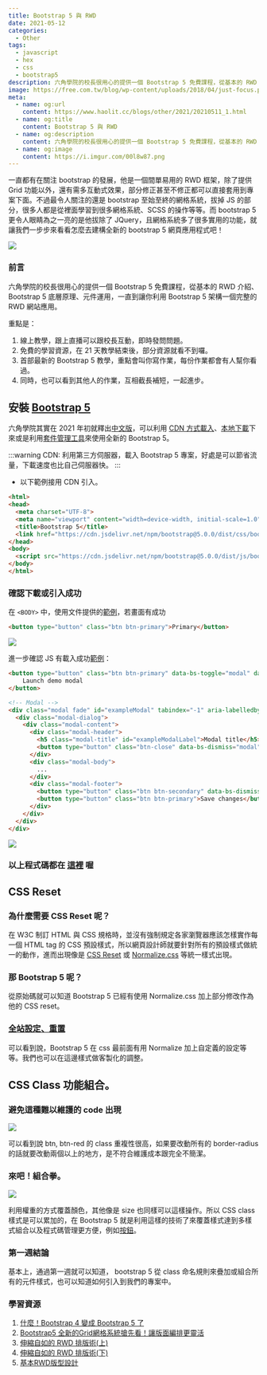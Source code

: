 ```yaml
---
title: Bootstrap 5 與 RWD
date: 2021-05-12
categories:
  - Other
tags:
  - javascript
  - hex
  - css
  - bootstrap5
description: 六角學院的校長很用心的提供一個 Bootstrap 5 免費課程，從基本的 RWD 介紹、Bootstrap 5 底層原理、元件運用，一直到讓你利用 Bootstrap 5 架構一個完整的 RWD 網站應用。
image: https://free.com.tw/blog/wp-content/uploads/2018/04/just-focus.png
meta:
  - name: og:url
    content: https://www.haolit.cc/blogs/other/2021/20210511_1.html
  - name: og:title
    content: Bootstrap 5 與 RWD
  - name: og:description
    content: 六角學院的校長很用心的提供一個 Bootstrap 5 免費課程，從基本的 RWD 介紹、Bootstrap 5 底層原理、元件運用，一直到讓你利用 Bootstrap 5 架構一個完整的 RWD 網站應用。
  - name: og:image
    content: https://i.imgur.com/00l8w87.png
---
```


一直都有在關注 bootstrap 的發展，他是一個間單易用的 RWD 框架，除了提供 Grid 功能以外，還有需多互動式效果，部分修正甚至不修正都可以直接套用到專案下面。不過最令人關注的還是 bootstrap 至始至終的網格系統，拔掉 JS 的部分，很多人都是從裡面學習到很多網格系統、SCSS 的操作等等。而 bootstrap 5 更令人眼睛為之一亮的是他拔除了 JQuery，且網格系統多了很多實用的功能，就讓我們一步步來看看怎麼去建構全新的 bootstrap 5 網頁應用程式吧！

<!-- more -->

![](https://i.imgur.com/00l8w87.png)

### 前言

六角學院的校長很用心的提供一個 Bootstrap 5 免費課程，從基本的 RWD 介紹、Bootstrap 5 底層原理、元件運用，一直到讓你利用 Bootstrap 5 架構一個完整的 RWD 網站應用。

重點是：

1. 線上教學，跟上直播可以跟校長互動，即時發問問題。
2. 免費的學習資源，在 21 天教學結束後，部分資源就看不到囉。
3. 首部最新的 Bootstrap 5 教學，重點會叫你寫作業，每份作業都會有人幫你看過。
4. 同時，也可以看到其他人的作業，互相截長補短，一起進步。

## 安裝 [Bootstrap 5](https://getbootstrap.com/docs/5.0/getting-started/introduction/)

六角學院其實在 2021 年初就釋出[中文版](https://bootstrap5.hexschool.com/docs/5.0/getting-started/introduction/)，可以利用 [CDN 方式載入](https://bootstrap5.hexschool.com/docs/5.0/getting-started/download/#cdn-via-jsdelivr)、[本地下載](https://bootstrap5.hexschool.com/docs/5.0/getting-started/download/#compiled-css-and-js)下來或是利用[套件管理工具](https://bootstrap5.hexschool.com/docs/5.0/getting-started/download/#package-managers)來使用全新的 Bootstrap 5。

:::warning
CDN: 利用第三方伺服器，載入 Bootstrap 5 專案，好處是可以節省流量，下載速度也比自己伺服器快。
:::

* 以下範例接用 CDN 引入。

```html
<html>
<head>
  <meta charset="UTF-8">
  <meta name="viewport" content="width=device-width, initial-scale=1.0" />
  <title>Bootstrap 5</title>
  <link href="https://cdn.jsdelivr.net/npm/bootstrap@5.0.0/dist/css/bootstrap.min.css" rel="stylesheet" integrity="sha384-wEmeIV1mKuiNpC+IOBjI7aAzPcEZeedi5yW5f2yOq55WWLwNGmvvx4Um1vskeMj0" crossorigin="anonymous">
</head>
<body>
  <script src="https://cdn.jsdelivr.net/npm/bootstrap@5.0.0/dist/js/bootstrap.bundle.min.js" integrity="sha384-p34f1UUtsS3wqzfto5wAAmdvj+osOnFyQFpp4Ua3gs/ZVWx6oOypYoCJhGGScy+8" crossorigin="anonymous"></script>
</body>
</html>
```

### 確認下載或引入成功

在 `<BODY>` 中，使用文件提供的[範例](https://getbootstrap.com/docs/5.0/components/buttons/)，若畫面有成功

```html
<button type="button" class="btn btn-primary">Primary</button>
```
![](https://i.imgur.com/QzRDLIL.png)

進一步確認 JS 有載入成功[範例](https://getbootstrap.com/docs/5.0/components/modal/#live-demo)：

```html
<button type="button" class="btn btn-primary" data-bs-toggle="modal" data-bs-target="#exampleModal">
    Launch demo modal
</button>

<!-- Modal -->
<div class="modal fade" id="exampleModal" tabindex="-1" aria-labelledby="exampleModalLabel" aria-hidden="true">
  <div class="modal-dialog">
    <div class="modal-content">
      <div class="modal-header">
        <h5 class="modal-title" id="exampleModalLabel">Modal title</h5>
        <button type="button" class="btn-close" data-bs-dismiss="modal" aria-label="Close"></button>
      </div>
      <div class="modal-body">
        ...
      </div>
      <div class="modal-footer">
        <button type="button" class="btn btn-secondary" data-bs-dismiss="modal">Close</button>
        <button type="button" class="btn btn-primary">Save changes</button>
      </div>
    </div>
  </div>
</div>
```

![](https://i.imgur.com/IHJI7pE.png)

### 以上程式碼都在 [這裡](https://github.com/EasonChang0115/hex-bootstrap5-course/blob/main/cdn-install-demo/index.html) 喔

## CSS Reset

### 為什麼需要 CSS Reset 呢？

在 W3C 制訂 HTML 與 CSS 規格時，並沒有強制規定各家瀏覽器應該怎樣實作每一個 HTML tag 的 CSS 預設樣式，所以網頁設計師就要針對所有的預設樣式做統一的動作，進而出現像是 [CSS Reset](https://meyerweb.com/eric/tools/css/reset/) 或 [Normalize.css](https://necolas.github.io/normalize.css/) 等統一樣式出現。

### 那 Bootstrap 5 呢？

從原始碼就可以知道 Bootstrap 5 已經有使用 Normalize.css 加上部分修改作為他的 CSS reset。

### [全站設定、重置](https://bootstrap5.hexschool.com/docs/5.0/content/reboot/)

可以看到說，Bootstrap 5 在 css 最前面有用 Normalize 加上自定義的設定等等。我們也可以在這邊樣式做客製化的調整。

## CSS Class 功能組合。

### 避免這種難以維護的 code 出現

![](https://i.imgur.com/vwxUPfx.png)

可以看到說 btn, btn-red 的 class 重複性很高，如果要改動所有的 border-radius 的話就要改動兩個以上的地方，是不符合維護成本跟完全不簡潔。

### 來吧！組合拳。

![](https://i.imgur.com/VgOfM5W.png)

利用權重的方式覆蓋顏色，其他像是 size 也同樣可以這樣操作。所以 CSS class 樣式是可以累加的，在 Bootstrap 5 就是利用這樣的技術了來覆蓋樣式達到多樣式組合以及程式碼管理更方便，例如[按鈕](https://bootstrap5.hexschool.com/docs/5.0/components/buttons/)。

### 第一週結論

基本上，通過第一週就可以知道， bootstrap 5 從 class 命名規則來疊加或組合所有的元件樣式，也可以知道如何引入到我們的專案中。

### 學習資源

1. [什麼！Bootstrap 4 變成 Bootstrap 5 了](https://hsiangfeng.github.io/css/20210205/1934188738/?fbclid=IwAR3YIb0HlPs2lb8b_iuPbWbjNiSeipvw3tGIXNgadlDkOaUQJE-41V5HduY)
2. [Bootstrap5 全新的Grid網格系統搶先看！讓版面編排更靈活](https://www.minwt.com/webdesign-dev/html/22296.html)
3. [伸縮自如的 RWD 排版術(上)](https://www.youtube.com/watch?v=t13Fvg0_xHk&ab_channel=%E5%85%AD%E8%A7%92%E5%AD%B8%E9%99%A2)
4. [伸縮自如的 RWD 排版術(下)](https://www.youtube.com/watch?v=Du_N0Vyh-Q0&ab_channel=%E5%85%AD%E8%A7%92%E5%AD%B8%E9%99%A2)
5. [基本RWD版型設計](https://pjchender.blogspot.com/2015/05/rwd.html)